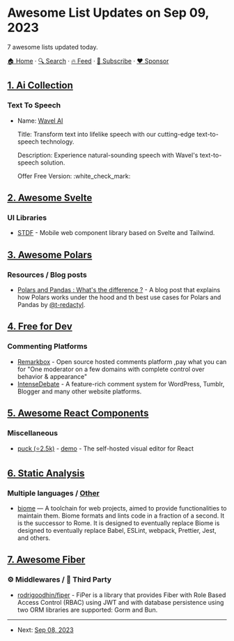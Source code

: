 # Awesome List Updates on Sep 09, 2023

7 awesome lists updated today.

[🏠 Home](/README.md) · [🔍 Search](https://www.trackawesomelist.com/search/) · [🔥 Feed](https://www.trackawesomelist.com/rss.xml) · [📮 Subscribe](https://trackawesomelist.us17.list-manage.com/subscribe?u=d2f0117aa829c83a63ec63c2f&id=36a103854c) · [❤️  Sponsor](https://github.com/sponsors/theowenyoung)



## [1. Ai Collection](/content/ai-collection/ai-collection/README.md)

### Text To Speech

- Name: [Wavel AI](https://wavel.ai/)

  Title: Transform text into lifelike speech with our cutting-edge text-to-speech technology.

  Description: Experience natural-sounding speech with Wavel's text-to-speech solution.

  Offer Free Version: :white\_check\_mark:



## [2. Awesome Svelte](/content/TheComputerM/awesome-svelte/README.md)

### UI Libraries

*   [STDF](https://stdf.design) - Mobile web component library based on Svelte and Tailwind.

## [3. Awesome Polars](/content/ddotta/awesome-polars/README.md)

### Resources / Blog posts

*   [Polars and Pandas : What's the difference ?](https://blog.jetbrains.com/dataspell/2023/08/polars-vs-pandas-what-s-the-difference/) - A blog post that explains how Polars works under the hood and th best use cases for Polars and Pandas by [@t-redactyl](https://github.com/t-redactyl).

## [4. Free for Dev](/content/ripienaar/free-for-dev/README.md)

### Commenting Platforms

*   [Remarkbox](https://www.remarkbox.com/) - Open source hosted comments platform ,pay what you can for "One moderator on a few domains with complete control over behavior & appearance"
*   [IntenseDebate](https://intensedebate.com/) - A feature-rich comment system for WordPress, Tumblr, Blogger and many other website platforms.

## [5. Awesome React Components](/content/brillout/awesome-react-components/README.md)

### Miscellaneous

*   [puck (⭐2.5k)](https://github.com/measuredco/puck) - [demo](https://puck-editor-demo.vercel.app/edit) - The self-hosted visual editor for React

## [6. Static Analysis](/content/analysis-tools-dev/static-analysis/README.md)

### Multiple languages / [Other](#other-1)

*   [biome](https://biomejs.dev) — A toolchain for web projects, aimed to provide functionalities to maintain them. Biome formats and lints code in a fraction of a second. It is the successor to Rome. It is designed to eventually replace Biome is designed to eventually replace Babel, ESLint, webpack, Prettier, Jest, and others.

## [7. Awesome Fiber](/content/gofiber/awesome-fiber/README.md)

### ⚙️ Middlewares / 🌱 Third Party

*   [rodrigoodhin/fiper](https://gitlab.com/rodrigoodhin/fiper) - FiPer is a library that provides Fiber with Role Based Access Control (RBAC) using JWT and with database persistence using two ORM libraries are supported: Gorm and Bun.

---

- Next: [Sep 08, 2023](/content/2023/09/08/README.md)